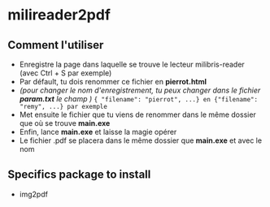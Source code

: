 # milireader2pdf

## Comment l'utiliser
- Enregistre la page dans laquelle se trouve le lecteur milibris-reader (avec Ctrl + S par exemple)
- Par défault, tu dois renommer ce fichier en **pierrot.html**
- *(pour changer le nom d'enregistrement, tu peux changer dans le fichier **param.txt** le champ <filename>)*
``{ "filename": "pierrot", ...} en {"filename": "remy", ...} par exemple ``
- Met ensuite le fichier que tu viens de renommer dans le même dossier que où se trouve **main.exe**
- Enfin, lance **main.exe** et laisse la magie opérer
- Le fichier .pdf se placera dans le même dossier que **main.exe** et avec le nom <filename>

## Specifics package to install
- img2pdf
